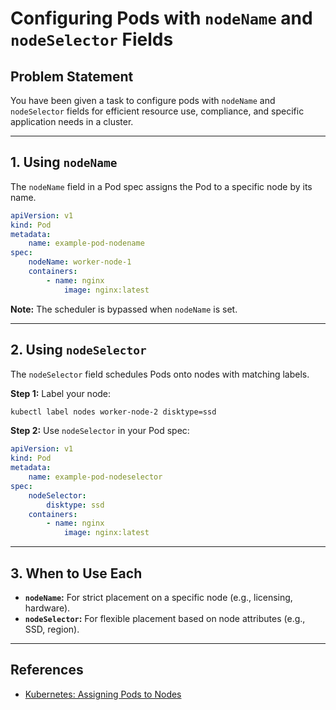 # Configuring Pods with `nodeName` and `nodeSelector` Fields

## Problem Statement

You have been given a task to configure pods with `nodeName` and `nodeSelector` fields for efficient resource use, compliance, and specific application needs in a cluster.

---

## 1. Using `nodeName`

The `nodeName` field in a Pod spec assigns the Pod to a specific node by its name.

```yaml
apiVersion: v1
kind: Pod
metadata:
    name: example-pod-nodename
spec:
    nodeName: worker-node-1
    containers:
        - name: nginx
            image: nginx:latest
```

**Note:** The scheduler is bypassed when `nodeName` is set.

---

## 2. Using `nodeSelector`

The `nodeSelector` field schedules Pods onto nodes with matching labels.

**Step 1:** Label your node:

```sh
kubectl label nodes worker-node-2 disktype=ssd
```

**Step 2:** Use `nodeSelector` in your Pod spec:

```yaml
apiVersion: v1
kind: Pod
metadata:
    name: example-pod-nodeselector
spec:
    nodeSelector:
        disktype: ssd
    containers:
        - name: nginx
            image: nginx:latest
```

---

## 3. When to Use Each

- **`nodeName`:** For strict placement on a specific node (e.g., licensing, hardware).
- **`nodeSelector`:** For flexible placement based on node attributes (e.g., SSD, region).

---

## References

- [Kubernetes: Assigning Pods to Nodes](https://kubernetes.io/docs/concepts/scheduling-eviction/assign-pod-node/)